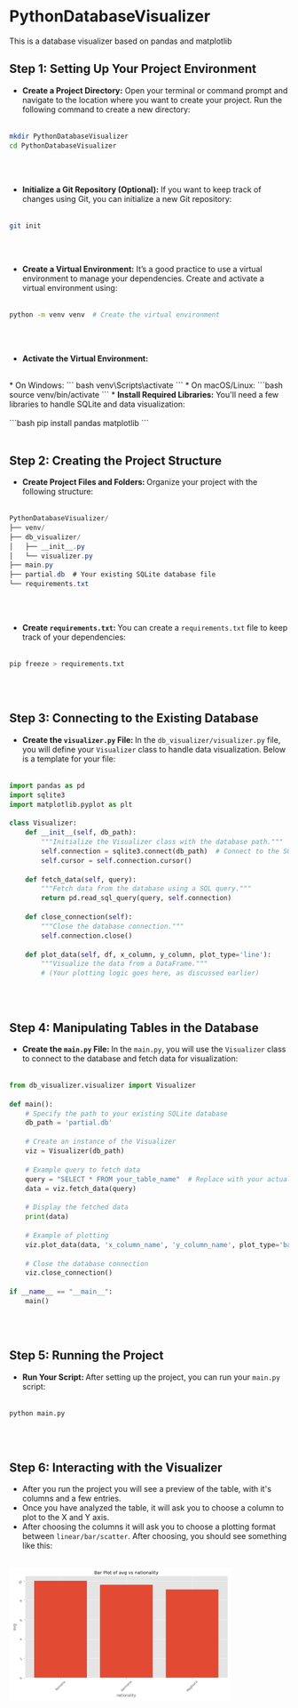 # PythonDatabaseVisualizer
This is a database visualizer based on pandas and matplotlib

## <strong>Step 1:</strong> Setting Up Your Project Environment
* <strong>Create a Project Directory:</strong> Open your terminal or command prompt 
and navigate to the location where you want to create your project. Run the 
following command to create a new directory:
<br><br>
```bash
mkdir PythonDatabaseVisualizer
cd PythonDatabaseVisualizer
```
<br><br>
* <strong>Initialize a Git Repository (Optional):</strong> If you want to keep 
track of changes using Git, you can initialize a new Git repository:
<br><br>
```bash
git init
```
<br><br>
* <strong>Create a Virtual Environment:</strong> It’s a good practice to use a virtual 
environment to manage your dependencies. Create and activate a virtual environment using:
<br><br>
```bash
python -m venv venv  # Create the virtual environment
```
<br><br>
* <strong>Activate the Virtual Environment:</strong>
<br>
* On Windows:
 ``` bash
venv\Scripts\activate
```
* On macOS/Linux:
```bash
source venv/bin/activate
```
* <strong>Install Required Libraries:</strong> You'll need a few libraries to handle SQLite and data visualization:
<br><br>
```bash
pip install pandas matplotlib
```
<br><br>

## <strong>Step 2: </strong>Creating the Project Structure
* <strong>Create Project Files and Folders: </strong>Organize your project with the following structure:
<br><br>
```csharp
PythonDatabaseVisualizer/
├── venv/
├── db_visualizer/
│   ├── __init__.py
│   └── visualizer.py
├── main.py
├── partial.db  # Your existing SQLite database file
└── requirements.txt
```
<br><br>
* <strong>Create `requirements.txt`: </strong>You can create a `requirements.txt` file to keep track of your dependencies:
<br><br>
```bash
pip freeze > requirements.txt
```
<br><br>

## <strong>Step 3: </strong>Connecting to the Existing Database
* <strong>Create the `visualizer.py` File: </strong>In the `db_visualizer/visualizer.py` file, 
you will define your `Visualizer` 
class to handle data visualization. Below is a template for your file:
<br><br>
```python
import pandas as pd
import sqlite3
import matplotlib.pyplot as plt

class Visualizer:
    def __init__(self, db_path):
        """Initialize the Visualizer class with the database path."""
        self.connection = sqlite3.connect(db_path)  # Connect to the SQLite database
        self.cursor = self.connection.cursor()

    def fetch_data(self, query):
        """Fetch data from the database using a SQL query."""
        return pd.read_sql_query(query, self.connection)

    def close_connection(self):
        """Close the database connection."""
        self.connection.close()

    def plot_data(self, df, x_column, y_column, plot_type='line'):
        """Visualize the data from a DataFrame."""
        # (Your plotting logic goes here, as discussed earlier)
```
<br><br>

## <strong>Step 4: </strong>Manipulating Tables in the Database
* <strong>Create the `main.py` File: </strong>In the `main.py`, you will use
the `Visualizer` class to connect to the database and fetch data for visualization:
<br><br>
```python
from db_visualizer.visualizer import Visualizer

def main():
    # Specify the path to your existing SQLite database
    db_path = 'partial.db'
    
    # Create an instance of the Visualizer
    viz = Visualizer(db_path)

    # Example query to fetch data
    query = "SELECT * FROM your_table_name"  # Replace with your actual table name
    data = viz.fetch_data(query)

    # Display the fetched data
    print(data)

    # Example of plotting
    viz.plot_data(data, 'x_column_name', 'y_column_name', plot_type='bar')  # Replace with actual column names

    # Close the database connection
    viz.close_connection()

if __name__ == "__main__":
    main()
```
<br><br>

## <strong>Step 5: </strong>Running the Project
* <strong>Run Your Script: </strong>After setting up the project, you can run your
`main.py` script:
<br><br>
```bash
python main.py
```
<br><br>

## <strong>Step 6: </strong>Interacting with the Visualizer
* After you run the project you will see a preview of the table,
with it's columns and a few entries.
* Once you have analyzed the table, it will ask you to choose a column to plot
to the X and Y axis.
* After choosing the columns it will ask you to choose a plotting format between
`linear/bar/scatter`. After choosing, you should see something like this:
<br><br>
<img src="images/example.png" alt="example" width=400px align="center" />
